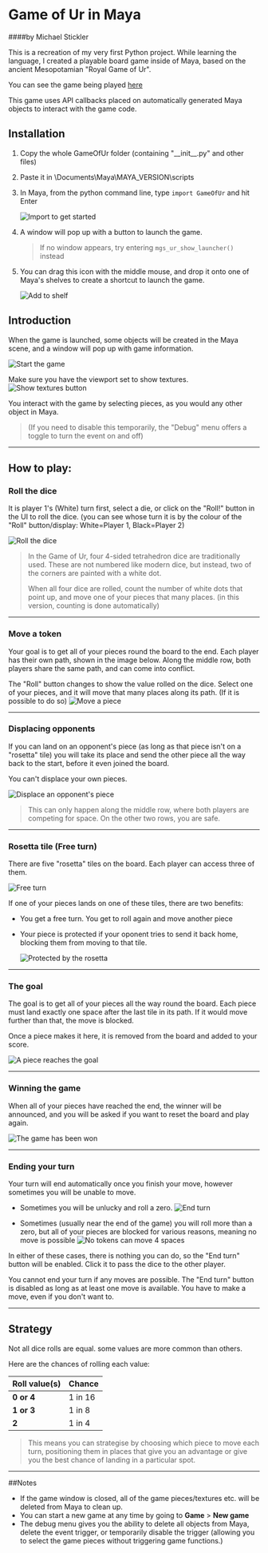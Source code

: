 # Game of Ur in Maya
####by Michael Stickler

This is a recreation of my very first Python project. While learning the language, I created a playable board game
inside of Maya, based on the ancient Mesopotamian "Royal Game of Ur".

You can see the game being played [here](https://www.youtube.com/watch?v=WZskjLq040I)

This game uses API callbacks placed on automatically generated Maya objects to interact with the game code.

## Installation

1. Copy the whole GameOfUr folder (containing "\_\_init__.py" and other files)


2. Paste it in \Documents\Maya\MAYA_VERSION\scripts


3. In Maya, from the python command line, type `import GameOfUr` and hit Enter

   ![Import to get started](demo_images/demo_import.jpg)


4. A window will pop up with a button to launch the game.
   > If no window appears, try entering `mgs_ur_show_launcher()` instead


5. You can drag this icon with the middle mouse, and drop it onto one of Maya's shelves to create a shortcut to launch
   the game.

   ![Add to shelf](demo_images/demo_shelf.jpg)

## Introduction

When the game is launched, some objects will be created in the Maya scene, and a window will pop up with game
information.

![Start the game](demo_images/demo_start.jpg)

Make sure you have the viewport set to show textures. ![Show textures button](demo_images/demo_show_textures.jpg)

You interact with the game by selecting pieces, as you would any other object in Maya.

> (If you need to disable this temporarily, the "Debug" menu offers a toggle to turn the event on and off)


---

## How to play:

### Roll the dice

It is player 1's (White) turn first, select a die, or click on the "Roll!" button in the UI to roll the dice.
(you can see whose turn it is by the colour of the "Roll" button/display: White=Player 1, Black=Player 2)

![Roll the dice](demo_images/demo_roll.jpg)

> In the Game of Ur, four 4-sided tetrahedron dice are traditionally used. These are not numbered like modern dice,
> but instead, two of the corners are painted with a white dot.
>
> When all four dice are rolled, count the number of white dots that point up,
> and move one of your pieces that many places. (in this version, counting is done automatically)

---

### Move a token

Your goal is to get all of your pieces round the board to the end. Each player has their own path, shown in the image
below. Along the middle row, both players share the same path, and can come into conflict.

The "Roll" button changes to show the value rolled on the dice. Select one of your pieces, and it will move that many
places along its path. (If it is possible to do so)
![Move a piece](demo_images/demo_move.jpg)

---

### Displacing opponents

If you can land on an opponent's piece (as long as that piece isn't on a "rosetta" tile)
you will take its place and send the other piece all the way back to the start, before it even joined the board.

You can't displace your own pieces.

![Displace an opponent's piece](demo_images/demo_displace.jpg)

> This can only happen along the middle row, where both players are competing for space.
> On the other two rows, you are safe.

---

### Rosetta tile (Free turn)

There are five "rosetta" tiles on the board. Each player can access three of them.

![Free turn](demo_images/demo_rosetta.jpg)

If one of your pieces lands on one of these tiles, there are two benefits:

- You get a free turn. You get to roll again and move another piece
- Your piece is protected if your oponent tries to send it back home, blocking them from moving to that tile.

  ![Protected by the rosetta](demo_images/demo_protected.jpg)

---

### The goal

The goal is to get all of your pieces all the way round the board. Each piece must land exactly one space after the last
tile in its path. If it would move further than that, the move is blocked.

Once a piece makes it here, it is removed from the board and added to your score.

![A piece reaches the goal](demo_images/demo_finish.jpg)

---

### Winning the game

When all of your pieces have reached the end, the winner will be announced, and you will be asked if you want to reset
the board and play again.

![The game has been won](demo_images/demo_win.jpg)

---

### Ending your turn

Your turn will end automatically once you finish your move, however sometimes you will be unable to move.

- Sometimes you will be unlucky and roll a zero.
  ![End turn](demo_images/demo_end_turn.jpg)


- Sometimes (usually near the end of the game) you will roll more than a zero, but all of your pieces are blocked for
  various reasons, meaning no move is possible
  ![No tokens can move 4 spaces](demo_images/demo_cant_move.jpg)

In either of these cases, there is nothing you can do, so the "End turn" button will be enabled. Click it to pass the
dice to the other player.

You cannot end your turn if any moves are possible. The "End turn" button is disabled as long as at least one move is
available. You have to make a move, even if you don't want to.

---

## Strategy

Not all dice rolls are equal. some values are more common than others. 

Here are the chances of rolling each value:

|Roll value(s)|Chance|
|-------------|------|
|**0 or 4**| 1 in 16|
|**1 or 3**| 1 in 8|
|**2**| 1 in 4|

> This means you can strategise by choosing which piece to move each turn, 
> positioning them in places that give you an advantage or give you the best chance of landing in a particular spot.

---

##Notes
- If the game window is closed, all of the game pieces/textures etc. will be deleted from Maya to clean up.
- You can start a new game at any time by going to **Game** > **New game**
- The debug menu gives you the ability to delete all objects from Maya, delete the event trigger, 
  or temporarily disable the trigger (allowing you to select the game pieces without triggering game functions.)
